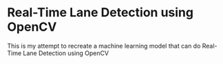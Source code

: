 #  Real-Time Lane Detection using OpenCV
 This is my attempt to recreate a machine learning model that can do Real-Time Lane Detection using OpenCV
